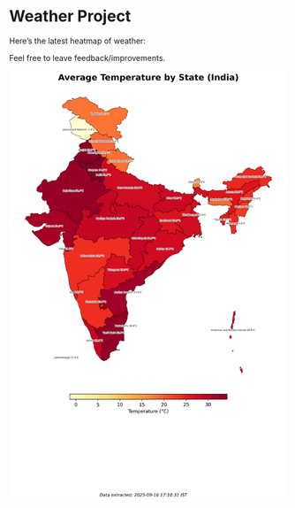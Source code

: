 # Weather Project

Here’s the latest heatmap of weather:

Feel free to leave feedback/improvements.

![India Heatmap](docs/assets/india_heatmap.png?v=C94CB1)
